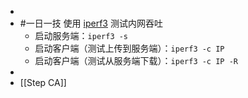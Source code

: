 -
- #一日一技 使用 [iperf3](https://iperf.fr/iperf-download.php) 测试内网吞吐
	- 启动服务端：`iperf3 -s`
	- 启动客户端（测试上传到服务端）：`iperf3 -c IP`
	- 启动客户端（测试从服务端下载）：`iperf3 -c IP -R`
-
- [[Step CA]]